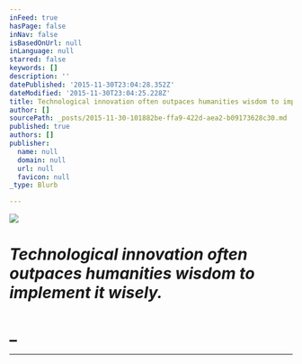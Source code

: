 ```yaml
---
inFeed: true
hasPage: false
inNav: false
isBasedOnUrl: null
inLanguage: null
starred: false
keywords: []
description: ''
datePublished: '2015-11-30T23:04:28.352Z'
dateModified: '2015-11-30T23:04:25.228Z'
title: Technological innovation often outpaces humanities wisdom to implement it wisely.
author: []
sourcePath: _posts/2015-11-30-101882be-ffa9-422d-aea2-b09173628c30.md
published: true
authors: []
publisher:
  name: null
  domain: null
  url: null
  favicon: null
_type: Blurb

---
```

![](https://the-grid-user-content.s3-us-west-2.amazonaws.com/9746cdcf-e049-4e5f-bd78-c047cf84b11d.png)

# _Technological innovation often outpaces humanities wisdom to implement it wisely._

# _

___